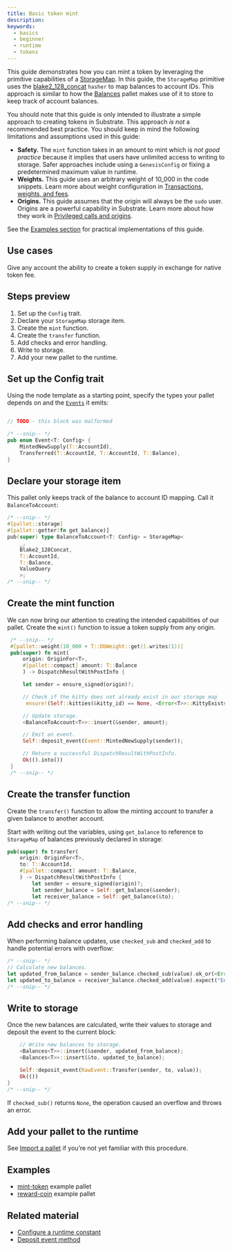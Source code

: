 ```yaml
---
title: Basic token mint
description:
keywords:
  - basics
  - beginner
  - runtime
  - tokens
---
```


This guide demonstrates how you can mint a token by leveraging the primitive capabilities of a [StorageMap](https://paritytech.github.io/substrate/master/frame_support/storage/trait.StorageMap.html).
In this guide, the `StorageMap` primitive uses the [blake2_128_concat](/main-docs/build/runtime-storage#hashing-algorithms) `hasher` to map balances to account IDs.
This approach is similar to how the [Balances](https://paritytech.github.io/substrate/master/pallet_balances/index.html) pallet makes use of it to store to keep track of account balances.

You should note that this guide is only intended to illustrate a simple approach to creating tokens in Substrate.
This approach _is not_ a recommended best practice.
You should keep in mind the following limitations and assumptions used in this guide:

- **Safety.** The `mint` function takes in an amount to mint which is *not good practice* because it implies that users have unlimited access to writing to storage.
  Safer approaches include using a `GenesisConfig` or fixing a predetermined maximum value in runtime.
- **Weights.** This guide uses an arbitrary weight of 10_000 in the code snippets.
  Learn more about weight configuration in [Transactions, weights, and fees](/main-docs/build/tx-weights-fees).
- **Origins.** This guide assumes that the origin will always be the `sudo` user.
  Origins are a powerful capability in Substrate.
  Learn more about how they work in [Privileged calls and origins](/main-docs/build/origins/).

See the [Examples section](#examples) for practical implementations of this guide.

## Use cases

Give any account the ability to create a token supply in exchange for native token fee.

## Steps preview

1. Set up the `Config` trait.
1. Declare your `StorageMap` storage item.
1. Create the `mint` function.
1. Create the `transfer` function.
1. Add checks and error handling.
1. Write to storage.
1. Add your new pallet to the runtime.

## Set up the Config trait

Using the node template as a starting point, specify the types your pallet depends on and the [`Events`](/main-docs/build/events-errors/) it emits:

```rust

// TODO - this block was malformed 

/* --snip-- */
pub enum Event<T: Config> {
	MintedNewSupply(T::AccountId),
	Transferred(T::AccountId, T::AccountId, T::Balance),
}
```

## Declare your storage item

This pallet only keeps track of the balance to account ID mapping. 
Call it `BalanceToAccount`:

```rust
/* --snip-- */
#[pallet::storage]
#[pallet::getter(fn get_balance)]
pub(super) type BalanceToAccount<T: Config> = StorageMap<
	_,
	Blake2_128Concat,
	T::AccountId,
	T::Balance,
	ValueQuery
	>;
/* --snip-- */
```

## Create the mint function

We can now bring our attention to creating the intended capabilities of our pallet.
Create the `mint()` function to issue a token supply from any origin.

   ```rust
   	/* --snip-- */
   	#[pallet::weight(10_000 + T::DbWeight::get().writes(1))]
   	pub(super) fn mint(
   		origin: OriginFor<T>,
   		#[pallet::compact] amount: T::Balance
   		) -> DispatchResultWithPostInfo {

   		let sender = ensure_signed(origin)?;

   		// Check if the kitty does not already exist in our storage map
   		 ensure!(Self::kitties(&kitty_id) == None, <Error<T>>::KittyExists);

   		// Update storage.
   		<BalanceToAccount<T>>::insert(&sender, amount);

   		// Emit an event.
   		Self::deposit_event(Event::MintedNewSupply(sender));

   		// Return a successful DispatchResultWithPostInfo.
   		Ok(().into())
   	}
   	/* --snip-- */
   ```

## Create the transfer function

Create the `transfer()` function to allow the minting account to transfer a given balance to another account.

Start with writing out the variables, using `get_balance` to reference to `StorageMap` of balances previously declared in storage:

```rust
pub(super) fn transfer(
	origin: OriginFor<T>,
	to: T::AccountId,
	#[pallet::compact] amount: T::Balance,
	) -> DispatchResultWithPostInfo {
		let sender = ensure_signed(origin)?;
		let sender_balance = Self::get_balance(&sender);
		let receiver_balance = Self::get_balance(&to);
/* --snip-- */
```

## Add checks and error handling

When performing balance updates, use `checked_sub` and `checked_add` to handle potential errors with overflow:

```rust
/* --snip-- */
// Calculate new balances.
let updated_from_balance = sender_balance.checked_sub(value).ok_or(<Error<T>>::InsufficientFunds)?;
let updated_to_balance = receiver_balance.checked_add(value).expect("Entire supply fits in u64, qed");
/* --snip-- */
```

## Write to storage

Once the new balances are calculated, write their values to storage and deposit the event to the current block:

```rust
	// Write new balances to storage.
	<Balances<T>>::insert(&sender, updated_from_balance);
	<Balances<T>>::insert(&to, updated_to_balance);

	Self::deposit_event(RawEvent::Transfer(sender, to, value));
	Ok(())
}
/* --snip-- */
```

If `checked_sub()` returns `None`, the operation caused an overflow and throws an error.

## Add your pallet to the runtime

See [Import a pallet](/reference/how-to-guides/basics/pallet-integration) if you’re not yet familiar with this procedure.
  
## Examples

- [mint-token](https://github.com/substrate-developer-hub/substrate-how-to-guides/blob/main/example-code/template-node/pallets/mint-token/src/lib.rs) example pallet
- [reward-coin](https://github.com/substrate-developer-hub/substrate-how-to-guides/blob/main/example-code/template-node/pallets/reward-coin/src/lib.rs) example pallet

## Related material

- [Configure a runtime constant](/reference/how-to-guides/basics/runtime-constants/)
- [Deposit event method](https://paritytech.github.io/substrate/master/frame_system/pallet/struct.Pallet.html#method.deposit_event)